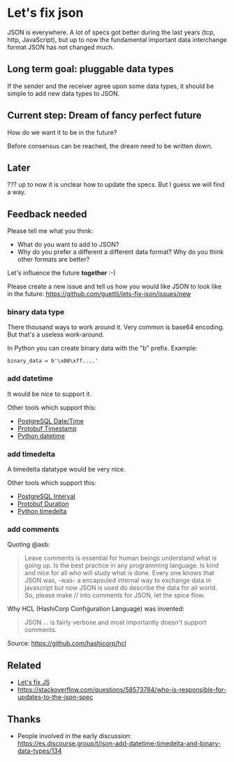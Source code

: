 # Let's fix json

JSON is everywhere. A lot of specs got better during the last years (tcp, http, JavaScript), but up to now the fundamental important data interchange format JSON has not changed much.

## Long term goal: pluggable data types

If the sender and the receiver agree upon some data types, it should be simple to add new data types to JSON.

## Current step: Dream of fancy perfect future

How do we want it to be in the future?

Before consensus can be reached, the dream need to be written down.

## Later

??? up to now it is unclear how to update the specs. But I guess we will find a way.

## Feedback needed

Please tell me what you think:

- What do you want to add to JSON?
- Why do you prefer a different a different data format? Why do you think other formats are better?


Let's influence the future **together** :-)

Please create a new issue and tell us how you would like JSON to look like in the future: https://github.com/guettli/lets-fix-json/issues/new

### binary data type

There thousand ways to work around it. Very common is base64 encoding. But that's a useless work-around.

In Python you can create binary data with the "b" prefix. Example:

```
binary_data = b'\x00\xff....'
```

### add datetime

It would be nice to support it.

Other tools which support this:

* [PostgreSQL Date/Time](https://www.postgresql.org/docs/12/datatype-datetime.html#DATATYPE-DATETIME-INPUT)
* [Protobuf Timestamp](https://developers.google.com/protocol-buffers/docs/reference/google.protobuf#google.protobuf.Timestamp)
* [Python datetime](https://docs.python.org/3/library/datetime.html#datetime-objects)


### add timedelta

A timedelta datatype would be very nice.

Other tools which support this: 

* [PostgreSQL Interval](https://www.postgresql.org/docs/12/datatype-datetime.html#DATATYPE-INTERVAL-INPUT)
* [Protobuf Duration](https://developers.google.com/protocol-buffers/docs/reference/google.protobuf#duration)
* [Python timedelta](https://docs.python.org/3/library/datetime.html#timedelta-objects)

### add comments

Quoting @asb:

> Leave comments is essential for human beings understand what is going up.
> Is the best practice in any programming language.
> Is kind and nice for all who will study what is done.
> Every one knows that JSON was, -was- a encapsuled internal way to exchange data in javascript
> but now JSON is used do describe the data for all world.
> So, please make // into comments for JSON, let the spice flow.

Why HCL (HashiCorp Configuration Language) was invented:

> JSON ... is fairly verbose and most importantly doesn't support comments. 

Source: https://github.com/hashicorp/hcl

## Related

- [Let's fix JS](https://github.com/guettli/lets-fix-js)
- https://stackoverflow.com/questions/58573784/who-is-responsible-for-updates-to-the-json-spec

## Thanks

- People involved in the early discussion: https://es.discourse.group/t/json-add-datetime-timedelta-and-binary-data-types/134
